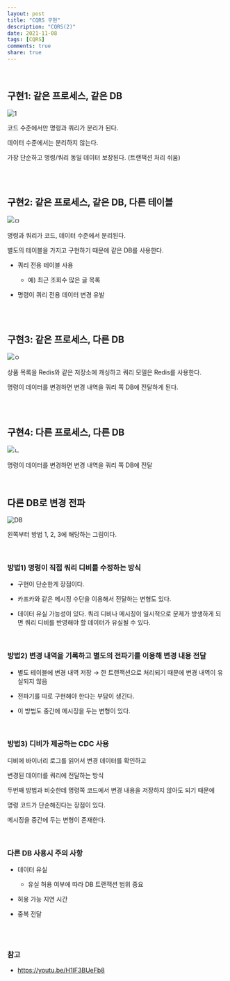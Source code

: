 ```yaml
---  
layout: post    
title: "CQRS 구현"     
description: "CQRS(2)"     
date: 2021-11-08  
tags: [CQRS]  
comments: true    
share: true
---    
```


<br />


## 구현1: 같은 프로세스, 같은 DB
![1](https://user-images.githubusercontent.com/33855307/140700610-bb3f0cee-eeb9-4cd4-b917-2bb4bbe7acda.jpeg)

코드 수준에서만 명령과 쿼리가 분리가 된다. 

데이터 수준에서는 분리하지 않는다. 

가장 단순하고 명령/쿼리 동일 데이터 보장된다. (트랜잭션 처리 쉬움)


<br />
<br />

## 구현2: 같은 프로세스, 같은 DB, 다른 테이블 

![ㅁ](https://user-images.githubusercontent.com/33855307/140701082-dbe99d4c-ab7f-4101-82b4-c0b34e585d53.jpeg)

명령과 쿼리가 코드, 데이터 수준에서 분리된다. 

별도의 테이블을 가지고 구현하기 때문에 같은 DB를 사용한다. 


* 쿼리 전용 테이블 사용 
    - 예) 최근 조회수 많은 글 목록 


* 명령이 쿼리 전용 데이터 변경 유발 

<br />
<br />

## 구현3:  같은 프로세스, 다른 DB 

![ㅇ](https://user-images.githubusercontent.com/33855307/140701344-a2e11a3c-5b16-4f1c-98b3-45e76b241166.jpeg)

상품 목록을 Redis와 같은 저장소에 캐싱하고 쿼리 모델은 Redis를 사용한다. 

명령이 데이터를 변경하면 변경 내역을 쿼리 쪽 DB에 전달하게 된다.  

<br />
<br />

## 구현4: 다른 프로세스, 다른 DB 

![ㄴ](https://user-images.githubusercontent.com/33855307/140701729-ca46aae0-fb53-4592-8e9a-17562530e526.jpeg)

명령이 데이터를 변경하면 변경 내역을 쿼리 쪽 DB에 전달



<br />


## 다른 DB로 변경 전파 

![DB](https://user-images.githubusercontent.com/33855307/140702279-11c61d81-205e-469a-af67-d3e86711c06a.jpeg)


왼쪽부터 방법 1, 2, 3에 해당하는 그림이다. 

<br />

### 방법1) 명령이 직접 쿼리 디비를 수정하는 방식 

* 구현이 단순한게 장점이다. 

* 카프카와 같은 메시징 수단을 이용해서 전달하는 변형도 있다. 

* 데이터 유실 가능성이 있다.
  쿼리 디비나 메시징이 일시적으로 문제가 방생하게 되면 쿼리 디비를 반영해야 할 데이터가 유실될 수 있다. 

<br />

### 방법2) 변경 내역을 기록하고 별도의 전파기를 이용해 변경 내용 전달 
* 별도 테이블에 변경 내역 저장 → 한 트랜잭션으로 처리되기 때문에 변경 내역이 유실되지 않음 

* 전파기를 따로 구현해야 한다는 부담이 생긴다. 

* 이 방법도 중간에 메시징을 두는 변형이 있다. 

<br />

### 방법3) 디비가 제공하는 CDC 사용 

디비에 바이너리 로그를 읽어서 변경 데이터를 확인하고 

변경된 데이터를 쿼리에 전달하는 방식 


두번째 방법과 비슷한데 명령쪽 코드에서 변경 내용을 저장하지 않아도 되기 때문에 

명령 코드가 단순해진다는 장점이 있다. 

메시징을 중간에 두는 변형이 존재한다. 

<br />

### 다른 DB 사용시 주의 사항 
* 데이터 유실 
  - 유실 허용 여부에 따라 DB 트랜잭션 범위 중요 

* 허용 가능 지연 시간 

* 중복 전달 


<br />
<br />


### 참고

* <https://youtu.be/H1IF3BUeFb8>

<br />
